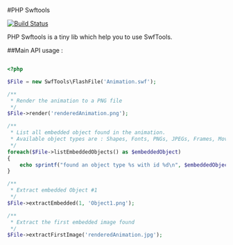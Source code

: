 #PHP Swftools

[![Build Status](https://secure.travis-ci.org/alchemy-fr/PHPSwftools.png?branch=master)](http://travis-ci.org/alchemy-fr/PHPSwftools)

PHP Swftools is a tiny lib which help you to use SwfTools.


##Main API usage :

```php

<?php

$File = new SwfTools\FlashFile('Animation.swf');

/**
 * Render the animation to a PNG file
 */
$File->render('renderedAnimation.png');

/**
 * List all embedded object found in the animation.
 * Available object types are : Shapes, Fonts, PNGs, JPEGs, Frames, MovieClip
 */
foreach($File->listEmbeddedObjects() as $embeddedObject)
{
    echo sprintf("found an object type %s with id %d\n", $embeddedObject->getType(), $embeddedObject->getId());
}

/**
 * Extract embedded Object #1
 */
$File->extractEmbedded(1, 'Object1.png');

/**
 * Extract the first embedded image found
 */
$File->extractFirstImage('renderedAnimation.jpg');


```

